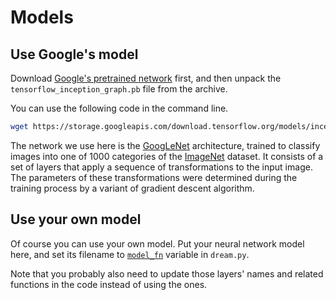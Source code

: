 # Models

## Use Google's model

Download [Google's pretrained network](https://storage.googleapis.com/download.tensorflow.org/models/inception5h.zip) first, and then unpack the `tensorflow_inception_graph.pb` file from the archive.

You can use the following code in the command line.

``` bash
wget https://storage.googleapis.com/download.tensorflow.org/models/inception5h.zip && unzip inception5h.zip
```

The network we use here is the [GoogLeNet](https://arxiv.org/abs/1409.4842) architecture, trained to classify images into one of 1000 categories of the [ImageNet](http://image-net.org/) dataset. It consists of a set of layers that apply a sequence of transformations to the input image. The parameters of these transformations were determined during the training process by a variant of gradient descent algorithm.

## Use your own model

Of course you can use your own model. Put your neural network model here, and set its filename to [`model_fn`](../dream.py#L12) variable in `dream.py`.

Note that you probably also need to update those layers' names and related functions in the code instead of using the ones.

